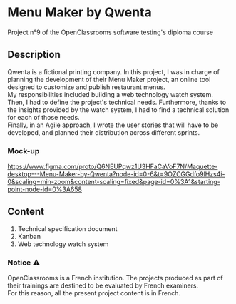 # Menu Maker by Qwenta
Project n°9 of the OpenClassrooms software testing's diploma course

## Description
Qwenta is a fictional printing company. In this project, I was in charge of planning the development of their Menu Maker project, an online tool designed to customize and publish restaurant menus.\
My responsibilities included building a web technology watch system.\
Then, I had to define the project's technical needs. Furthermore, thanks to the insights provided by the watch system, I had to find a technical solution for each of those needs.\
Finally, in an Agile approach, I wrote the user stories that will have to be developed, and planned their distribution across different sprints.

### Mock-up
https://www.figma.com/proto/Q6NEUPqwz1U3HFaCaVoF7N/Maquette-desktop---Menu-Maker-by-Qwenta?node-id=0-6&t=9OZCGGdfo9lHzs4i-0&scaling=min-zoom&content-scaling=fixed&page-id=0%3A1&starting-point-node-id=0%3A658

## Content
1. Technical specification document
2. Kanban
3. Web technology watch system

### Notice ⚠️
OpenClassrooms is a French institution. The projects produced as part of their trainings are destined to be evaluated by French examiners.\
For this reason, all the present project content is in French.